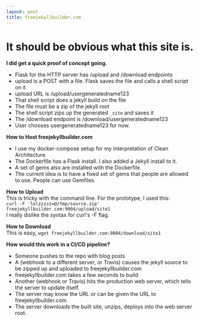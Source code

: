```yaml
---
layout: post
title: freejekyllbuilder.com
---
```

# It should be obvious what this site is.
  
**I did get a quick proof of concept going.**
* Flask for the HTTP server has /upload and /download endpoints
* upload is a POST with a file.  Flask saves the file and calls a shell script on it
* upload URL is /upload/usergeneratedname123
* That shell script does a jekyll build on the file
* The file must be a zip of the jekyll root
* The shell script zips up the generated `_site` and saves it
* The /download endpoint is /download/usergeneratedname123
* User chooses usergeneratedname123 for now.

**How to Host freejekyllbuilder.com**
* I use my docker-compose setup for my interpretation of Clean Architecture
* The Dockerfile has a Flask install.  I also added a Jekyll install to it.
* A set of gems also are installed with the Dockerfile.
* The current idea is to have a fixed set of gems that people are allowed to use.
    People can use Gemfiles
  
**How to Upload**  
This is tricky with the command line.  For the prototype, I used this:  
`curl -F 'lolzzzzz=@/tmp/source.zip' freejekyllbuilder.com:9004/upload/site1`  
I really dislike the syntax for curl's -F flag.
  
**How to Download**  
This is easy, `wget freejekyllbuilder.com:9004/download/site1`  

**How would this work in a CI/CD pipeline?**  
* Someone pushes to the repo with blog posts
* A (webhook to a different server, or Travis) causes the jekyll source to be zipped up and uploaded to freejekyllbuilder.com
* freejekyllbuilder.com takes a few seconds to build
* Another (webhook or Travis) hits the production web server, which tells the server to update itself.
* The server may know the URL or can be given the URL to freejekyllbuilder.com
* The server downloads the built site, unzips, deploys into the web server root.
